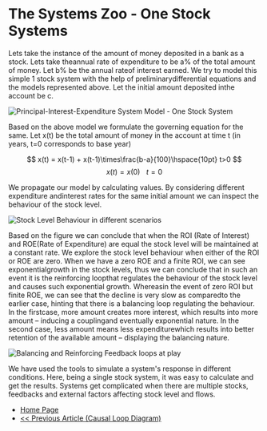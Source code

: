 # The Systems Zoo - One Stock Systems

Lets take the instance of the amount of money deposited in a bank as a stock.  Lets take theannual rate of expenditure to be a% of the total amount of money.  Let b% be the annual rateof interest earned.  We try to model this simple 1 stock system with the help of preliminarydifferential equations and the models represented above.  Let the initial amount deposited inthe account be c. 

![Principal-Interest-Expenditure System Model - One Stock System](https://sohamphanseiitb.github.io/Think-in-Systems/assets/system-dynamics/interest-model.PNG)

Based on the above model we formulate the governing equation for the same. Let x(t) be the total amount of money in the account at time t (in years, t=0 corresponds to base year)

<script>
MathJax = {tex: {inlineMath: [['$', '$'], ['\\(', '\\)']]}, svg: {fontCache: 'global'}};
</script>
<script type="text/javascript" id="MathJax-script" async src="https://cdn.jsdelivr.net/npm/mathjax@3/es5/tex-svg.js">  </script>

$$ x(t) = x(t-1) + x(t-1)\times\frac{b-a}{100}\hspace{10pt} t>0 $$
$$ x(t) = x(0) \hspace{10pt} t=0 $$

We  propagate  our  model  by  calculating  values.   By  considering  different  expenditure  andinterest rates for the same initial amount we can inspect the behaviour of the stock level.

![Stock Level Behaviour in different scenarios](https://sohamphanseiitb.github.io/Think-in-Systems/assets/system-dynamics/interest-model-pythons.PNG)

Based on the figure we can conclude that when the ROI (Rate of Interest) and ROE(Rate of Expenditure) are equal the stock level will be maintained at a constant rate. We explore the stock level behaviour when either of the ROI or ROE are zero.  When we have a zero ROE and a finite ROI, we can see exponentialgrowth in the stock levels, thus we can conclude that in such an event it is the reinforcing loopthat regulates the behaviour of the stock level and causes such exponential growth.  Whereasin the event of zero ROI but finite ROE, we can see that the decline is very slow as comparedto the earlier case, hinting that there is a balancing loop regulating the behaviour.  In the firstcase, more amount creates more interest, which results into more amount – inducing a couplingand eventually exponential nature.  In the second case, less amount means less expenditurewhich results into better retention of the available amount – displaying the balancing nature.

![Balancing and Reinforcing Feedback loops at play](https://sohamphanseiitb.github.io/Think-in-Systems/assets/system-dynamics/interest-model-2.png)

We have used the tools to simulate a system's response in different conditions. Here, being a single stock system, it was easy to calculate and get the results. Systems get complicated when there are multiple stocks, feedbacks and external factors affecting stock level and flows. 

- [Home Page](https://sohamphanseiitb.github.io/Think-in-Systems/index.html)
- [<< Previous Article (Causal Loop Diagram)](https://sohamphanseiitb.github.io/Think-in-Systems/Systems_Theory/system_dynamics/cld.html)
